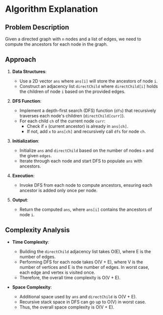 # Algorithm Explanation

## Problem Description
Given a directed graph with `n` nodes and a list of edges, we need to compute the ancestors for each node in the graph.

## Approach
1. **Data Structures**:
   - Use a 2D vector `ans` where `ans[i]` will store the ancestors of node `i`.
   - Construct an adjacency list `directChild` where `directChild[i]` holds the children of node `i` based on the provided edges.

2. **DFS Function**:
   - Implement a depth-first search (DFS) function (`dfs`) that recursively traverses each node's children (`directChild[curr]`).
   - For each child `ch` of the current node `curr`:
     - Check if `x` (current ancestor) is already in `ans[ch]`.
     - If not, add `x` to `ans[ch]` and recursively call `dfs` for node `ch`.

3. **Initialization**:
   - Initialize `ans` and `directChild` based on the number of nodes `n` and the given `edges`.
   - Iterate through each node and start DFS to populate `ans` with ancestors.

4. **Execution**:
   - Invoke DFS from each node to compute ancestors, ensuring each ancestor is added only once per node.

5. **Output**:
   - Return the computed `ans`, where `ans[i]` contains the ancestors of node `i`.

## Complexity Analysis
- **Time Complexity**: 
  - Building the `directChild` adjacency list takes O(E), where E is the number of edges.
  - Performing DFS for each node takes O(V + E), where V is the number of vertices and E is the number of edges. In worst case, each edge and vertex is visited once.
  - Therefore, the overall time complexity is O(V + E).

- **Space Complexity**:
  - Additional space used by `ans` and `directChild` is O(V + E).
  - Recursive stack space in DFS can go up to O(V) in worst case.
  - Thus, the overall space complexity is O(V + E).

